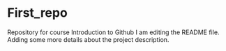 # First_repo
Repository for course Introduction to Github
I am editing the README file. Adding some more details about the project description.

